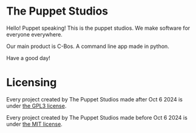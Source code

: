 # The Puppet Studios
 Hello! Puppet speaking! This is the puppet studios. We make software for everyone everywhere.

 Our main product is C-Bos. A command line app made in python.

 Have a good day!

# Licensing
 Every project created by The Puppet Studios made after Oct 6 2024 is under [the GPL3 license](https://www.gnu.org/licenses/gpl-3.0.en.html).

 Every project created by The Puppet Studios made before Oct 6 2024 is under [the MIT license](https://opensource.org/license/mit).
